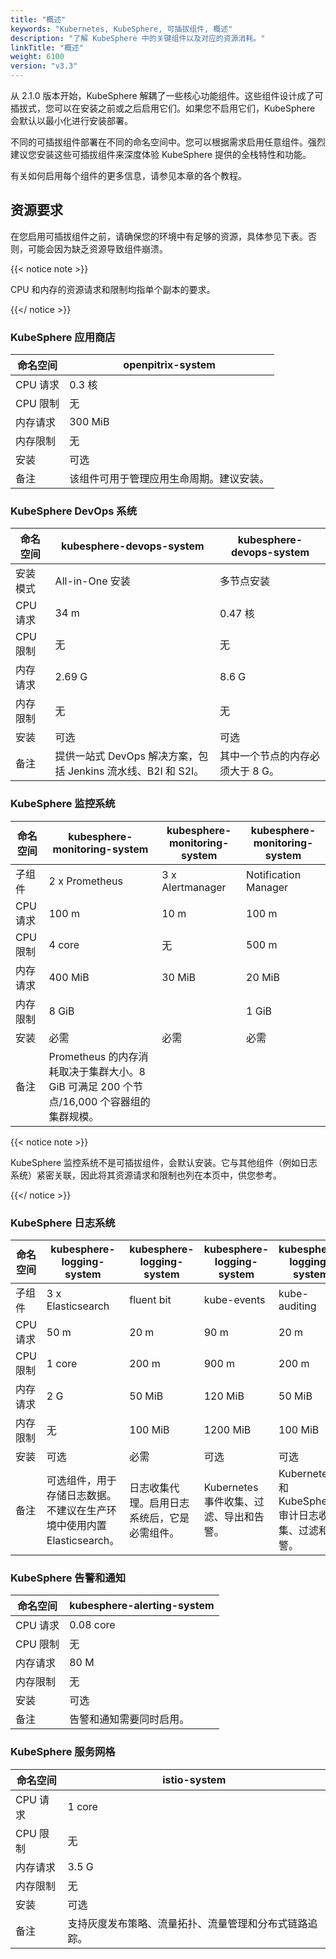 ```yaml
---
title: "概述"
keywords: "Kubernetes, KubeSphere, 可插拔组件, 概述"
description: "了解 KubeSphere 中的关键组件以及对应的资源消耗。"
linkTitle: "概述"
weight: 6100
version: "v3.3"
---
```


从 2.1.0 版本开始，KubeSphere 解耦了一些核心功能组件。这些组件设计成了可插拔式，您可以在安装之前或之后启用它们。如果您不启用它们，KubeSphere 会默认以最小化进行安装部署。

不同的可插拔组件部署在不同的命名空间中。您可以根据需求启用任意组件。强烈建议您安装这些可插拔组件来深度体验 KubeSphere 提供的全栈特性和功能。

有关如何启用每个组件的更多信息，请参见本章的各个教程。

## 资源要求

在您启用可插拔组件之前，请确保您的环境中有足够的资源，具体参见下表。否则，可能会因为缺乏资源导致组件崩溃。

{{< notice note >}}

CPU 和内存的资源请求和限制均指单个副本的要求。

{{</ notice >}}

### KubeSphere 应用商店

| 命名空间 | openpitrix-system                        |
| -------- | ---------------------------------------- |
| CPU 请求 | 0.3 核                                   |
| CPU 限制 | 无                                       |
| 内存请求 | 300 MiB                                  |
| 内存限制 | 无                                       |
| 安装     | 可选                                     |
| 备注     | 该组件可用于管理应用生命周期。建议安装。 |

### KubeSphere DevOps 系统

| 命名空间 | kubesphere-devops-system                                     | kubesphere-devops-system         |
| -------- | ------------------------------------------------------------ | -------------------------------- |
| 安装模式 | All-in-One 安装                                              | 多节点安装                       |
| CPU 请求 | 34 m                                                         | 0.47 核                        |
| CPU 限制 | 无 | 无 |
| 内存请求 | 2.69 G                                                       | 8.6 G                            |
| 内存限制 | 无 | 无 |
| 安装     | 可选                                                         | 可选                             |
| 备注     | 提供一站式 DevOps 解决方案，包括 Jenkins 流水线、B2I 和 S2I。 | 其中一个节点的内存必须大于 8 G。 |

### KubeSphere 监控系统

| 命名空间 | kubesphere-monitoring-system                                 | kubesphere-monitoring-system | kubesphere-monitoring-system |
| -------- | ------------------------------------------------------------ | ---------------------------- | ---------------------------- |
| 子组件   | 2 x Prometheus                                               | 3 x Alertmanager             | Notification Manager         |
| CPU 请求 | 100 m                                                        | 10 m                         | 100 m                        |
| CPU 限制 | 4 core                                                       | 无                           | 500 m                        |
| 内存请求 | 400 MiB                                                      | 30 MiB                       | 20 MiB                       |
| 内存限制 | 8 GiB                                                        |                              | 1 GiB                        |
| 安装     | 必需                                                         | 必需                         | 必需                         |
| 备注     | Prometheus 的内存消耗取决于集群大小。8 GiB 可满足 200 个节点/16,000 个容器组的集群规模。 |                              |                              |

{{< notice note >}}

KubeSphere 监控系统不是可插拔组件，会默认安装。它与其他组件（例如日志系统）紧密关联，因此将其资源请求和限制也列在本页中，供您参考。

{{</ notice >}} 

### KubeSphere 日志系统

| 命名空间 | kubesphere-logging-system                                    | kubesphere-logging-system                    | kubesphere-logging-system               | kubesphere-logging-system                           |
| -------- | ------------------------------------------------------------ | -------------------------------------------- | --------------------------------------- | --------------------------------------------------- |
| 子组件   | 3 x Elasticsearch                                            | fluent bit                                   | kube-events                             | kube-auditing                                       |
| CPU 请求 | 50 m                                                         | 20 m                                         | 90 m                                    | 20 m                                                |
| CPU 限制 | 1 core                                                       | 200 m                                        | 900 m                                   | 200 m                                               |
| 内存请求 | 2 G                                                          | 50 MiB                                       | 120 MiB                                 | 50 MiB                                              |
| 内存限制 | 无                                                           | 100 MiB                                      | 1200 MiB                                | 100 MiB                                             |
| 安装     | 可选                                                         | 必需                                         | 可选                                    | 可选                                                |
| 备注     | 可选组件，用于存储日志数据。不建议在生产环境中使用内置 Elasticsearch。 | 日志收集代理。启用日志系统后，它是必需组件。 | Kubernetes 事件收集、过滤、导出和告警。 | Kubernetes 和 KubeSphere 审计日志收集、过滤和告警。 |

### KubeSphere 告警和通知

| 命名空间 | kubesphere-alerting-system |
| -------- | -------------------------- |
| CPU 请求 | 0.08 core                  |
| CPU 限制 | 无                         |
| 内存请求 | 80 M                       |
| 内存限制 | 无                         |
| 安装     | 可选                       |
| 备注     | 告警和通知需要同时启用。   |

### KubeSphere 服务网格

| 命名空间 | istio-system                                           |
| -------- | ------------------------------------------------------ |
| CPU 请求 | 1 core                                                 |
| CPU 限制 | 无                                                     |
| 内存请求 | 3.5 G                                                  |
| 内存限制 | 无                                                     |
| 安装     | 可选                                                   |
| 备注     | 支持灰度发布策略、流量拓扑、流量管理和分布式链路追踪。 |
